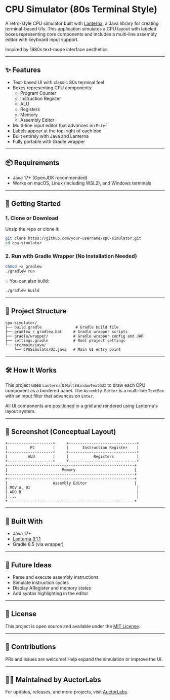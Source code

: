# CPU Simulator (80s Terminal Style)

A retro-style CPU simulator built with [Lanterna](https://github.com/mabe02/lanterna), a Java library for creating terminal-based UIs. This application simulates a CPU layout with labeled boxes representing core components and includes a multi-line assembly editor with keyboard input support.

Inspired by 1980s text-mode interface aesthetics.

---

## ✨ Features

- Text-based UI with classic 80s terminal feel
- Boxes representing CPU components:
    - Program Counter
    - Instruction Register
    - ALU
    - Registers
    - Memory
    - Assembly Editor
- Multi-line input editor that advances on `Enter`
- Labels appear at the top-right of each box
- Built entirely with Java and Lanterna
- Fully portable with Gradle wrapper

---

## 📦 Requirements

- Java 17+ (OpenJDK recommended)
- Works on macOS, Linux (including WSL2), and Windows terminals

---

## 🚀 Getting Started

### 1. Clone or Download

Unzip the repo or clone it:

```bash
git clone https://github.com/your-username/cpu-simulator.git
cd cpu-simulator
```

### 2. Run with Gradle Wrapper (No Installation Needed)

```bash
chmod +x gradlew
./gradlew run
```

💡 You can also build:

```bash
./gradlew build
```

---

## 🧠 Project Structure

```text
cpu-simulator/
├── build.gradle               # Gradle build file
├── gradlew / gradlew.bat     # Gradle wrapper scripts
├── gradle/wrapper/           # Gradle wrapper config and JAR
├── settings.gradle           # Root project settings
└── src/main/java/
    └── CPUSimulatorUI.java   # Main UI entry point
```

---

## 🛠 How It Works

This project uses `Lanterna`'s `MultiWindowTextGUI` to draw each CPU component as a bordered panel. The `Assembly Editor` is a multi-line `TextBox` with an input filter that advances on `Enter`.

All UI components are positioned in a grid and rendered using Lanterna's layout system.

---

## 📸 Screenshot (Conceptual Layout)

```
+--------------------+     +------------------------------+
|          PC        |     |      Instruction Register    |
+--------------------+     +------------------------------+
|         ALU        |     |           Registers          |
+--------------------+     +------------------------------+
+--------------------------------------------------------+
|                        Memory                          |
+--------------------------------------------------------+
+--------------------------------------------------------+
|                    Assembly Editor                     |
| MOV A, 01                                               |
| ADD B                                                   |
| ...                                                     |
+--------------------------------------------------------+
```

---

## 🧱 Built With

- Java 17+
- [Lanterna 3.1.1](https://github.com/mabe02/lanterna)
- Gradle 8.5 (via wrapper)

---

## 🧩 Future Ideas

- Parse and execute assembly instructions
- Simulate instruction cycles
- Display ARegister and memory states
- Add syntax highlighting in the editor

---

## 📝 License

This project is open source and available under the [MIT License](LICENSE).

---

## 🤝 Contributions

PRs and issues are welcome! Help expand the simulation or improve the UI.

---

## 👨‍🔧 Maintained by AuctorLabs

For updates, releases, and more projects, visit [AuctorLabs](https://auctorlabs.com/).
